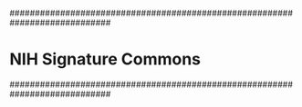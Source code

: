 ############################################################################
# NIH Signature Commons
############################################################################

